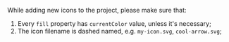While adding new icons to the project, please make sure that:

1. Every `fill` property has `currentColor` value, unless it's necessary;
2. The icon filename is dashed named, e.g. `my-icon.svg`, `cool-arrow.svg`;
